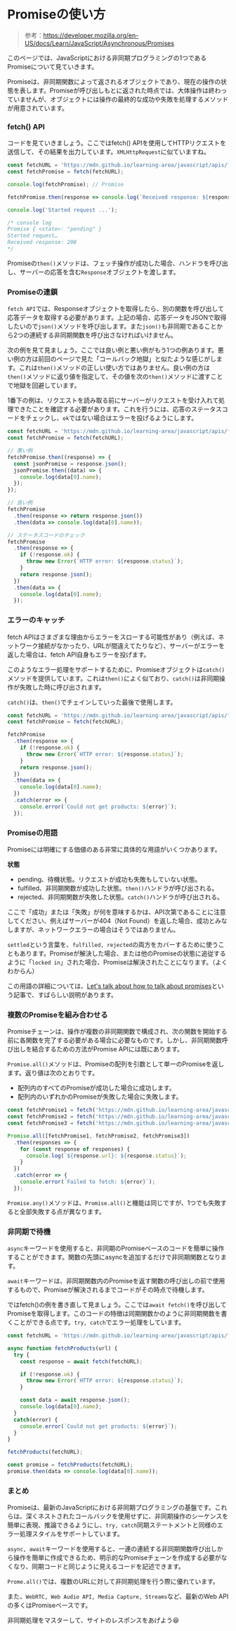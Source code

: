 # Promiseの使い方

> 参考：https://developer.mozilla.org/en-US/docs/Learn/JavaScript/Asynchronous/Promises

このページでは、JavaScriptにおける非同期プログラミングの1つであるPromiseについて見ていきます。

Promiseは、非同期関数によって返されるオブジェクトであり、現在の操作の状態を表します。Promiseが呼び出しもとに返された時点では、大体操作は終わっていませんが、オブジェクトには操作の最終的な成功や失敗を処理するメソッドが用意されています。

### fetch() API

コードを見ていきましょう。ここではfetch() APIを使用してHTTPリクエストを送信して、その結果を出力しています。`XMLHttpRequest`に似ていますね。

```js
const fetchURL = 'https://mdn.github.io/learning-area/javascript/apis/fetching-data/can-store/products.json';
const fetchPromise = fetch(fetchURL);

console.log(fetchPromise); // Promise

fetchPromise.then(response => console.log(`Received response: ${response.status}`));

console.log('Started request ...');

/* console log
Promise { <state>: "pending" }
Started request…
Received response: 200
*/
```

Promiseの`then()`メソッドは、フェッチ操作が成功した場合、ハンドラを呼び出し、サーバーの応答を含む`Response`オブジェクトを渡します。

### Promiseの連鎖

`fetch API`では、Responseオブジェクトを取得したら、別の関数を呼び出して応答データを取得する必要があります。上記の場合、応答データをJSONで取得したいので`json()`メソッドを呼び出します。また`json()`も非同期であることから2つの連続する非同期関数を呼び出さなければいけません。

次の例を見て見ましょう。ここでは良い例と悪い例がもう1つの例あります。悪い例の方は前回のページで見た「コールバック地獄」と似たような感じがします。これは`then()`メソッドの正しい使い方ではありません。良い例の方は`then()`メソッドに返り値を指定して、その値を次の`then()`メソッドに渡すことで地獄を回避しています。

1番下の例は、リクエストを読み取る前にサーバーがリクエストを受け入れて処理できたことを確認する必要があります。これを行うには、応答のステータスコードをチェックし、`ok`ではない場合はエラーを投げるようにします。

```js
const fetchURL = 'https://mdn.github.io/learning-area/javascript/apis/fetching-data/can-store/products.json';
const fetchPromise = fetch(fetchURL);

// 悪い例
fetchPromise.then((response) => {
  const jsonPromise = response.json();
  jsonPromise.then((data) => {
    console.log(data[0].name);
  });
});

// 良い例
fetchPromise
  .then(response => return response.json())
  .then(data => console.log(data[0].name));

// ステータスコードのチェック
fetchPromise
  .then(response => {
    if (!response.ok) {
      throw new Error(`HTTP error: ${response.status}`);
    }
    return response.json();
  })
  .then(data => {
    console.log(data[0].name);
  });
```

### エラーのキャッチ

fetch APIはさまざまな理由からエラーをスローする可能性があり（例えば、ネットワーク接続がなかったり、URLが間違えてたりなど）、サーバーがエラーを返した場合は、fetch API自身もエラーを投げます。

このようなエラー処理をサポートするために、Promiseオブジェクトは`catch()`メソッドを提供しています。これは`then()`によく似ており、`catch()`は非同期操作が失敗した時に呼び出されます。

`catch()`は、`then()`でチェインしていった最後で使用します。

```js
const fetchURL = 'https://mdn.github.io/learning-area/javascript/apis/fetching-data/can-store/products.json';
const fetchPromise = fetch(fetchURL);

fetchPromise
  .then(response => {
    if (!response.ok) {
      throw new Error(`HTTP error: ${response.status}`);
    }
    return response.json();
  })
  .then(data => {
    console.log(data[0].name);
  })
  .catch(error => {
    console.error(`Could not get products: ${error}`);
  });
```

### Promiseの用語

Promiseには明確にする価値のある非常に具体的な用語がいくつかあります。

**状態**

- pending、待機状態。リクエストが成功も失敗もしていない状態。
- fulfilled、非同期関数が成功した状態。`then()`ハンドラが呼び出される。
- rejected、非同期関数が失敗した状態。`catch()`ハンドラが呼び出される。

ここで「成功」または「失敗」が何を意味するかは、API次第であることに注意してください、例えばサーバーが404（Not Found）を返した場合、成功とみなしますが、ネットワークエラーの場合はそうではありません。

`settled`という言葉を、`fulfilled, rejected`の両方をカバーするために使うこともあります。Promiseが解決した場合、または他のPromiseの状態に追従するように「`locked in`」された場合、Promiseは解決されたことになります。（よくわからん）

この用語の詳細については、[Let's talk about how to talk about promises](https://thenewtoys.dev/blog/2021/02/08/lets-talk-about-how-to-talk-about-promises/)という記事で、すばらしい説明があります。

### 複数のPromiseを組み合わせる

Promiseチェーンは、操作が複数の非同期関数で構成され、次の関数を開始する前に各関数を完了する必要がある場合に必要なものです。しかし、非同期関数呼び出しを結合するための方法がPromise APIには既にあります。

`Promise.all()`メソッドは、Promiseの配列を引数として単一のPromiseを返します。返り値は次のとおりです。

- 配列内のすべてのPromiseが成功した場合に成功します。
- 配列内のいずれかのPromiseが失敗した場合に失敗します。

```js
const fetchPromise1 = fetch('https://mdn.github.io/learning-area/javascript/apis/fetching-data/can-store/products.json');
const fetchPromise2 = fetch('https://mdn.github.io/learning-area/javascript/apis/fetching-data/can-store/not-found');
const fetchPromise3 = fetch('https://mdn.github.io/learning-area/javascript/oojs/json/superheroes.json');

Promise.all([fetchPromise1, fetchPromise2, fetchPromise3])
  .then(responses => {
    for (const response of responses) {
      console.log(`${response.url}: ${response.status}`);
    }
  })
  .catch(error => {
    console.error(`Failed to fetch: ${error}`);
  });
```

`Promise.any()`メソッドは、`Promise.all()`と機能は同じですが、1つでも失敗すると全部失敗する点が異なります。

### 非同期で待機

`async`キーワードを使用すると、非同期のPromiseベースのコードを簡単に操作することができます。関数の先頭にasyncを追加するだけで非同期関数となります。

`await`キーワードは、非同期関数内のPromiseを返す関数の呼び出しの前で使用するもので、Promiseが解決されるまでコードがその時点で待機します。

ではfetch()の例を書き直して見ましょう。ここでは`await fetch()`を呼び出してPromiseを取得します。このコードの特徴は同期関数かのように非同期関数を書くことができる点です。`try, catch`でエラー処理をしています。

```js
const fetchURL = 'https://mdn.github.io/learning-area/javascript/apis/fetching-data/can-store/products.json';

async function fetchProducts(url) {
  try {
    const response = await fetch(fetchURL);

    if (!response.ok) {
      throw new Error(`HTTP error: ${response.status}`);
    }

    const data = await response.json();
    console.log(data[0].name);
  }
  catch(error) {
    console.error(`Could not get products: ${error}`);
  }
}

fetchProducts(fetchURL);

const promise = fetchProducts(fetchURL);
promise.then(data => console.log(data[0].name));
```

### まとめ

Promiseは、最新のJavaScriptにおける非同期プログラミングの基盤です。これらは、深くネストされたコールバックを使用せずに、非同期操作のシーケンスを簡単に表現、推論できるようにし、`try, catch`同期ステートメントと同様のエラー処理スタイルをサポートしています。

`async, await`キーワードを使用すると、一連の連続する非同期関数呼び出しから操作を簡単に作成できるため、明示的なPromiseチェーンを作成する必要がなくなり、同期コードと同じように見えるコードを記述できます。

`Prome.all()`では、複数のURLに対して非同期処理を行う際に優れています。

また、`WebRTC, Web Audio API, Media Capture, Streams`など、最新のWeb APIの多くはPromiseベースです。

非同期処理をマスターして、サイトのレスポンスをあげよう😆
